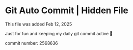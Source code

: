 # Git Auto Commit | Hidden File

This file was added Feb 12, 2025

Just for fun and keeping my daily git commit active 🤪

commit number: 2568636
